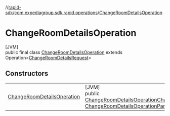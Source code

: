 //[rapid-sdk](../../../index.md)/[com.expediagroup.sdk.rapid.operations](../index.md)/[ChangeRoomDetailsOperation](index.md)

# ChangeRoomDetailsOperation

[JVM]\
public final class [ChangeRoomDetailsOperation](index.md) extends Operation&lt;[ChangeRoomDetailsRequest](../../com.expediagroup.sdk.rapid.models/-change-room-details-request/index.md)&gt;

## Constructors

| | |
|---|---|
| [ChangeRoomDetailsOperation](-change-room-details-operation.md) | [JVM]<br>public [ChangeRoomDetailsOperation](index.md)[ChangeRoomDetailsOperation](-change-room-details-operation.md)([ChangeRoomDetailsRequest](../../com.expediagroup.sdk.rapid.models/-change-room-details-request/index.md)requestBody, [ChangeRoomDetailsOperationParams](../-change-room-details-operation-params/index.md)params) |

